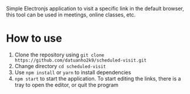 Simple Electronjs application to visit a specific link in the default browser, this tool can be used in meetings, online classes, etc.

# How to use
1. Clone the repository using `git clone https://github.com/datuanho2k9/scheduled-visit.git`
2. Change directory `cd scheduled-visit`
3. Use `npm install` or `yarn` to install dependencies
4. `npm start` to start the application. To start editing the links, there is a tray to open the editor, or quit the program


